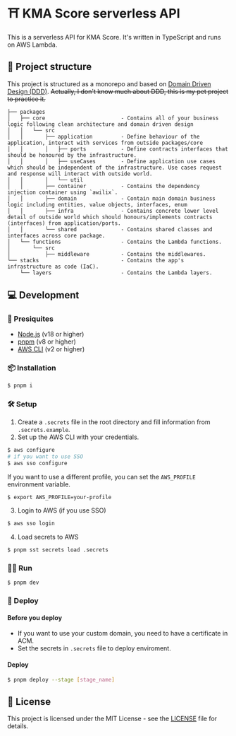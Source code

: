 # ⛩️ KMA Score serverless API

This is a serverless API for KMA Score. It's written in TypeScript and runs on AWS Lambda.

## 📁 Project structure

This project is structured as a monorepo and based on [Domain Driven Design (DDD)](https://en.wikipedia.org/wiki/Domain-driven_design). ~~Actually, I don't know much about DDD, this is my pet project to practice it.~~

```
├── packages
│   ├── core                        - Contains all of your business logic following clean architecture and domain driven design
│   │   └── src
│   │       ├── application         - Define behaviour of the application, interact with services from outside packages/core
│   │       │   ├── ports           - Define contracts interfaces that should be honoured by the infrastructure.
│   │       │   ├── useCases        - Define application use cases which should be independent of the infrastructure. Use cases request and response will interact with outside world.
│   │       │   └── util
│   │       ├── container           - Contains the dependency injection container using `awilix`.
│   │       ├── domain              - Contain main domain business logic including entities, value objects, interfaces, enum
│   │       ├── infra               - Contains concrete lower level detail of outside world which should honours/implements contracts (interfaces) from application/ports.
│   │       └── shared              - Contains shared classes and interfaces across core package.
│   └── functions                   - Contains the Lambda functions.
│       └── src
│           ├── middleware          - Contains the middlewares.
└── stacks                          - Contains the app's infrastructure as code (IaC).
    └── layers                      - Contains the Lambda layers.
```

## 💻️ Development

### 📜 Presiquites

- [Node.js](https://nodejs.org/en/) (v18 or higher)
- [pnpm](https://pnpm.io/) (v8 or higher)
- [AWS CLI](https://aws.amazon.com/cli/) (v2 or higher)

### 📦 Installation

```bash
$ pnpm i
```

### 🛠️ Setup

1. Create a `.secrets` file in the root directory and fill information from `.secrets.example`.
2. Set up the AWS CLI with your credentials.

```bash
$ aws configure
# if you want to use SSO
$ aws sso configure
```

If you want to use a different profile, you can set the `AWS_PROFILE` environment variable.

```bash
$ export AWS_PROFILE=your-profile
```

3. Login to AWS (if you use SSO)

```bash
$ aws sso login
```

4. Load secrets to AWS

```bash
$ pnpm sst secrets load .secrets
```

### 🏃‍♂️ Run

```bash
$ pnpm dev
```

### 🚀 Deploy

#### Before you deploy

- If you want to use your custom domain, you need to have a certificate in ACM.
- Set the secrets in `.secrets` file to deploy enviroment.

#### Deploy

```bash
$ pnpm deploy --stage [stage_name]
```

## 📝 License

This project is licensed under the MIT License - see the [LICENSE](LICENSE) file for details.
